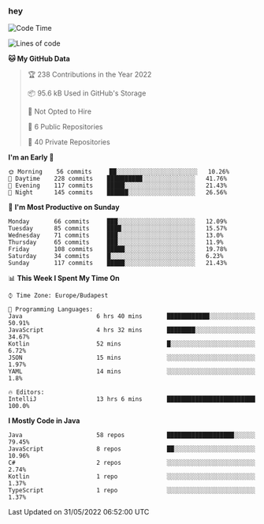 ### hey

<!--START_SECTION:waka-->
![Code Time](http://img.shields.io/badge/Code%20Time-784%20hrs%2028%20mins-blue)

![Lines of code](https://img.shields.io/badge/From%20Hello%20World%20I%27ve%20Written-509%20Thousand%20lines%20of%20code-blue)

**🐱 My GitHub Data** 

> 🏆 238 Contributions in the Year 2022
 > 
> 📦 95.6 kB Used in GitHub's Storage 
 > 
> 🚫 Not Opted to Hire
 > 
> 📜 6 Public Repositories 
 > 
> 🔑 40 Private Repositories  
 > 
**I'm an Early 🐤** 

```text
🌞 Morning    56 commits     ██░░░░░░░░░░░░░░░░░░░░░░░   10.26% 
🌆 Daytime    228 commits    ██████████░░░░░░░░░░░░░░░   41.76% 
🌃 Evening    117 commits    █████░░░░░░░░░░░░░░░░░░░░   21.43% 
🌙 Night      145 commits    ██████░░░░░░░░░░░░░░░░░░░   26.56%

```
📅 **I'm Most Productive on Sunday** 

```text
Monday       66 commits     ███░░░░░░░░░░░░░░░░░░░░░░   12.09% 
Tuesday      85 commits     ████░░░░░░░░░░░░░░░░░░░░░   15.57% 
Wednesday    71 commits     ███░░░░░░░░░░░░░░░░░░░░░░   13.0% 
Thursday     65 commits     ███░░░░░░░░░░░░░░░░░░░░░░   11.9% 
Friday       108 commits    █████░░░░░░░░░░░░░░░░░░░░   19.78% 
Saturday     34 commits     █░░░░░░░░░░░░░░░░░░░░░░░░   6.23% 
Sunday       117 commits    █████░░░░░░░░░░░░░░░░░░░░   21.43%

```


📊 **This Week I Spent My Time On** 

```text
⌚︎ Time Zone: Europe/Budapest

💬 Programming Languages: 
Java                     6 hrs 40 mins       ████████████░░░░░░░░░░░░░   50.91% 
JavaScript               4 hrs 32 mins       ████████░░░░░░░░░░░░░░░░░   34.67% 
Kotlin                   52 mins             █░░░░░░░░░░░░░░░░░░░░░░░░   6.72% 
JSON                     15 mins             ░░░░░░░░░░░░░░░░░░░░░░░░░   1.97% 
YAML                     14 mins             ░░░░░░░░░░░░░░░░░░░░░░░░░   1.8%

🔥 Editors: 
IntelliJ                 13 hrs 6 mins       █████████████████████████   100.0%

```

**I Mostly Code in Java** 

```text
Java                     58 repos            ███████████████████░░░░░░   79.45% 
JavaScript               8 repos             ██░░░░░░░░░░░░░░░░░░░░░░░   10.96% 
C#                       2 repos             ░░░░░░░░░░░░░░░░░░░░░░░░░   2.74% 
Kotlin                   1 repo              ░░░░░░░░░░░░░░░░░░░░░░░░░   1.37% 
TypeScript               1 repo              ░░░░░░░░░░░░░░░░░░░░░░░░░   1.37%

```



 Last Updated on 31/05/2022 06:52:00 UTC
<!--END_SECTION:waka-->
